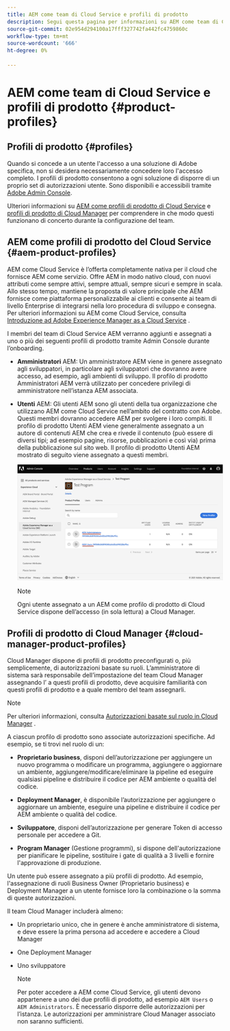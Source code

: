 ```yaml
---
title: AEM come team di Cloud Service e profili di prodotto
description: Segui questa pagina per informazioni su AEM come team di Cloud Service e profili di prodotto.
source-git-commit: 02e954d294100a17fff327742fa442fc4759860c
workflow-type: tm+mt
source-wordcount: '666'
ht-degree: 0%

---
```



# AEM come team di Cloud Service e profili di prodotto {#product-profiles}

## Profili di prodotto {#profiles}

Quando si concede a un utente l&#39;accesso a una soluzione di Adobe specifica, non si desidera necessariamente concedere loro l&#39;accesso completo. I profili di prodotto consentono a ogni soluzione di disporre di un proprio set di autorizzazioni utente. Sono disponibili e accessibili tramite [Adobe Admin Console](/help/onboarding/learn-concepts/admin-console.md).

Ulteriori informazioni su [AEM come profili di prodotto di Cloud Service](#aem-product-profiles) e [profili di prodotto di Cloud Manager](#cloud-manager-product-profiles) per comprendere in che modo questi funzionano di concerto durante la configurazione del team.

## AEM come profili di prodotto del Cloud Service {#aem-product-profiles}

AEM come Cloud Service è l’offerta completamente nativa per il cloud che fornisce AEM come servizio. Offre AEM in modo nativo cloud, con nuovi attributi come sempre attivi, sempre attuali, sempre sicuri e sempre in scala. Allo stesso tempo, mantiene la proposta di valore principale che AEM fornisce come piattaforma personalizzabile ai clienti e consente ai team di livello Enterprise di integrarsi nella loro procedura di sviluppo e consegna. Per ulteriori informazioni su AEM come Cloud Service, consulta [Introduzione ad Adobe Experience Manager as a Cloud Service](https://experienceleague.adobe.com/docs/experience-manager-cloud-service/overview/introduction.html?lang=en) .

I membri del team di Cloud Service AEM verranno aggiunti e assegnati a uno o più dei seguenti profili di prodotto tramite Admin Console durante l’onboarding.

* **Amministratori** AEM: Un amministratore AEM viene in genere assegnato agli sviluppatori, in particolare agli sviluppatori che dovranno avere accesso, ad esempio, agli ambienti di sviluppo. Il profilo di prodotto Amministratori AEM verrà utilizzato per concedere privilegi di amministratore nell’istanza AEM associata.

* **Utenti** AEM: Gli utenti AEM sono gli utenti della tua organizzazione che utilizzano AEM come Cloud Service nell’ambito del contratto con Adobe. Questi membri dovranno accedere AEM per svolgere i loro compiti. Il profilo di prodotto Utenti AEM viene generalmente assegnato a un autore di contenuti AEM che crea e rivede il contenuto (può essere di diversi tipi; ad esempio pagine, risorse, pubblicazioni e così via) prima della pubblicazione sul sito web. Il profilo di prodotto Utenti AEM mostrato di seguito viene assegnato a questi membri.

   ![](/help/onboarding/learn-concepts/assets/admin-console-profiles.png)

   >[!NOTE]
   >Ogni utente assegnato a un AEM come profilo di prodotto di Cloud Service dispone dell’accesso (in sola lettura) a Cloud Manager.

## Profili di prodotto di Cloud Manager {#cloud-manager-product-profiles}

Cloud Manager dispone di profili di prodotto preconfigurati o, più semplicemente, di autorizzazioni basate su ruoli. L’amministratore di sistema sarà responsabile dell’impostazione del team Cloud Manager assegnando l’ a questi profili di prodotto, deve acquisire familiarità con questi profili di prodotto e a quale membro del team assegnarli.
>[!NOTE]
>Per ulteriori informazioni, consulta [Autorizzazioni basate sul ruolo in Cloud Manager](/help/onboarding/what-is-required/user-roles-permissions.md) .

A ciascun profilo di prodotto sono associate autorizzazioni specifiche. Ad esempio, se ti trovi nel ruolo di un:

* **Proprietario business**, disponi dell’autorizzazione per aggiungere un nuovo programma o modificare un programma, aggiungere o aggiornare un ambiente, aggiungere/modificare/eliminare la pipeline ed eseguire qualsiasi pipeline e distribuire il codice per AEM ambiente o qualità del codice.

* **Deployment Manager**, è disponibile l’autorizzazione per aggiungere o aggiornare un ambiente, eseguire una pipeline e distribuire il codice per AEM ambiente o qualità del codice.

* **Sviluppatore**, disponi dell’autorizzazione per generare Token di accesso personale per accedere a Git.

* **Program Manager** (Gestione programmi), si dispone dell&#39;autorizzazione per pianificare le pipeline, sostituire i gate di qualità a 3 livelli e fornire l&#39;approvazione di produzione.

Un utente può essere assegnato a più profili di prodotto. Ad esempio, l&#39;assegnazione di ruoli Business Owner (Proprietario business) e Deployment Manager a un utente fornisce loro la combinazione o la somma di queste autorizzazioni.

Il team Cloud Manager includerà almeno:

* Un proprietario unico, che in genere è anche amministratore di sistema, e deve essere la prima persona ad accedere e accedere a Cloud Manager
* One Deployment Manager
* Uno sviluppatore

   >[!NOTE]
   >Per poter accedere a AEM come Cloud Service, gli utenti devono appartenere a uno dei due profili di prodotto, ad esempio `AEM Users` o `AEM Administrators`. È necessario disporre delle autorizzazioni per l’istanza. Le autorizzazioni per amministrare Cloud Manager associato non saranno sufficienti.